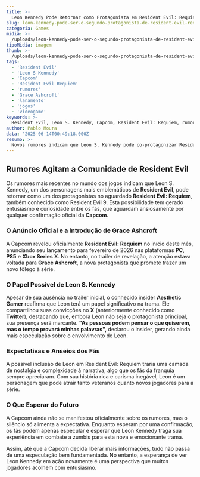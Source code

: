 ```yaml
---
title: >-
  Leon Kennedy Pode Retornar como Protagonista em Resident Evil: Requiem, Segundo Rumores
slug: leon-kennedy-pode-ser-o-segundo-protagonista-de-resident-evil-requiem-diz-rumor
categoria: Games
midia: >-
  /uploads/leon-kennedy-pode-ser-o-segundo-protagonista-de-resident-evil-requiem-diz-rumor-thumb.webp
tipoMidia: imagem
thumb: >-
  /uploads/leon-kennedy-pode-ser-o-segundo-protagonista-de-resident-evil-requiem-diz-rumor-thumb.webp
tags:
  - 'Resident Evil'
  - 'Leon S Kennedy'
  - 'Capcom'
  - 'Resident Evil Requiem'
  - 'rumores'
  - 'Grace Ashcroft'
  - 'lanamento'
  - 'jogos'
  - 'videogame'
keywords: >-
  Resident Evil, Leon S. Kennedy, Capcom, Resident Evil: Requiem, rumores, Grace Ashcroft, lançamento, jogos, videogame
author: Pablo Moura
data: '2025-06-14T00:49:18.000Z'
resumo: >-
  Novos rumores indicam que Leon S. Kennedy pode co-protagonizar Resident Evil: Requiem, trazendo um elemento de nostalgia e expectativa para os fãs da série. A Capcom ainda não confirmou oficialmente a informação, mas o burburinho tem gerado grande expectativa.
---
```


## Rumores Agitam a Comunidade de Resident Evil

Os rumores mais recentes no mundo dos jogos indicam que Leon S. Kennedy, um dos personagens mais emblemáticos de **Resident Evil**, pode retornar como um dos protagonistas no aguardado **Resident Evil: Requiem**, também conhecido como Resident Evil 9. Esta possibilidade tem gerado entusiasmo e curiosidade entre os fãs, que aguardam ansiosamente por qualquer confirmação oficial da **Capcom**.

### O Anúncio Oficial e a Introdução de Grace Ashcroft

A Capcom revelou oficialmente **Resident Evil: Requiem** no início deste mês, anunciando seu lançamento para fevereiro de 2026 nas plataformas **PC**, **PS5** e **Xbox Series X**. No entanto, no trailer de revelação, a atenção estava voltada para **Grace Ashcroft**, a nova protagonista que promete trazer um novo fôlego à série.

### O Papel Possível de Leon S. Kennedy

Apesar de sua ausência no trailer inicial, o conhecido insider **Aesthetic Gamer** reafirma que Leon terá um papel significativo na trama. Ele compartilhou suas convicções no **X** (anteriormente conhecido como **Twitter**), destacando que, embora Leon não seja o protagonista principal, sua presença será marcante. **"As pessoas podem pensar o que quiserem, mas o tempo provará minhas palavras",** declarou o insider, gerando ainda mais especulação sobre o envolvimento de Leon.

### Expectativas e Anseios dos Fãs

A possível inclusão de Leon em Resident Evil: Requiem traria uma camada de nostalgia e complexidade à narrativa, algo que os fãs da franquia sempre apreciaram. Com sua história rica e carisma inegável, Leon é um personagem que pode atrair tanto veteranos quanto novos jogadores para a série.

### O Que Esperar do Futuro

A Capcom ainda não se manifestou oficialmente sobre os rumores, mas o silêncio só alimenta a expectativa. Enquanto esperam por uma confirmação, os fãs podem apenas especular e esperar que Leon Kennedy traga sua experiência em combate a zumbis para esta nova e emocionante trama.

Assim, até que a Capcom decida liberar mais informações, tudo não passa de uma especulação bem fundamentada. No entanto, a esperança de ver Leon Kennedy em ação novamente é uma perspectiva que muitos jogadores acolhem com entusiasmo.